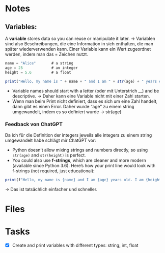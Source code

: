 # Notes

## Variables:

A **variable** stores data so you can reuse or manipulate it later. → Variablen sind also Beschreibungen, die eine Information in sich enthalten, die man später wiederverwenden kann. Einer Variable kann ein Wert zugeordnet werden, indem man das = Zeichen nutzt.

```jsx
name = "Alice"       # a string
age = 25             # an integer
height = 5.6         # a float

print("Hello, my name is " + name + " and I am " + str(age) + " years old.")
```

- Variable names should start with a letter (oder mit Unterstrich __) and be descriptive. → Daher kann eine Variable nicht mit einer Zahl starten.
- Wenn man beim Print nicht definiert, dass es sich um eine Zahl handelt, dann gibt es einen Error. Daher wurde “age” zu einem string umgewandelt, indem es so definiert wurde → str(age)

### Feedback von ChatGPT

Da ich für die Definition der integers jeweils alle integers zu einem string umgewandelt habe schlägt mir ChatGPT vor:

- Python doesn’t allow mixing strings and numbers directly, so using `str(age)` and `str(height)` is perfect.
- You could also use **f-strings**, which are cleaner and more modern (available since Python 3.6). Here’s how your print line would look with f-strings (not required, just educational):

```jsx
print(f"Hello, my name is {name} and I am {age} years old. I am {height} meters tall.")
```

→ Das ist tatsächlich einfacher und schneller.

# Files

# Tasks

- [x]  Create and print variables with different types: string, int, float
